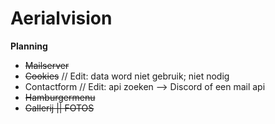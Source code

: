 # Aerialvision
**Planning**
- ~~Mailserver~~
- ~~Cookies~~ // Edit: data word niet gebruik; niet nodig
- Contactform // Edit: api zoeken --> Discord of een mail api
- ~~Hamburgermenu~~
- ~~Gallerij || FOTOS~~
